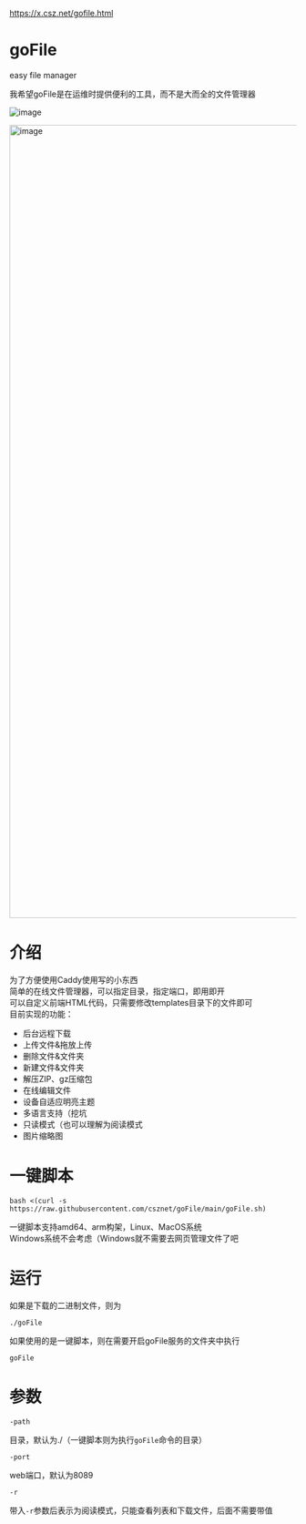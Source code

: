 https://x.csz.net/gofile.html

# goFile
easy file manager

我希望goFile是在运维时提供便利的工具，而不是大而全的文件管理器  

![image](https://github.com/csznet/goFile/assets/127601663/eec3f999-50c5-4119-86ff-c3eceb8b3b98)

<img width="1393" alt="image" src="https://user-images.githubusercontent.com/127601663/227174830-d5747bf9-6210-4fd4-b227-a154db494f11.png">

介绍
===

为了方便使用Caddy使用写的小东西  
简单的在线文件管理器，可以指定目录，指定端口，即用即开  
可以自定义前端HTML代码，只需要修改templates目录下的文件即可  
目前实现的功能：
 - 后台远程下载
 - 上传文件&拖放上传
 - 删除文件&文件夹
 - 新建文件&文件夹
 - 解压ZIP、gz压缩包
 - 在线编辑文件
 - 设备自适应明亮主题
 - 多语言支持（挖坑
 - 只读模式（也可以理解为阅读模式
 - 图片缩略图

一键脚本
===

    bash <(curl -s https://raw.githubusercontent.com/csznet/goFile/main/goFile.sh)

一键脚本支持amd64、arm构架，Linux、MacOS系统  
Windows系统不会考虑（Windows就不需要去网页管理文件了吧

运行
===
如果是下载的二进制文件，则为

    ./goFile

如果使用的是一键脚本，则在需要开启goFile服务的文件夹中执行

    goFile


参数
===
    -path

目录，默认为./（一键脚本则为执行`goFile`命令的目录）

    -port

web端口，默认为8089

    -r

带入`-r`参数后表示为阅读模式，只能查看列表和下载文件，后面不需要带值  

